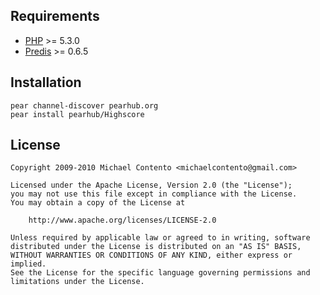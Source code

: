 Requirements
------------

* [PHP](http://www.php.net/) >= 5.3.0
* [Predis](https://github.com/nrk/predis/) >= 0.6.5

Installation
------------

    pear channel-discover pearhub.org
    pear install pearhub/Highscore

License
-------

    Copyright 2009-2010 Michael Contento <michaelcontento@gmail.com>

    Licensed under the Apache License, Version 2.0 (the "License");
    you may not use this file except in compliance with the License.
    You may obtain a copy of the License at

        http://www.apache.org/licenses/LICENSE-2.0

    Unless required by applicable law or agreed to in writing, software
    distributed under the License is distributed on an "AS IS" BASIS,
    WITHOUT WARRANTIES OR CONDITIONS OF ANY KIND, either express or implied.
    See the License for the specific language governing permissions and
    limitations under the License.
